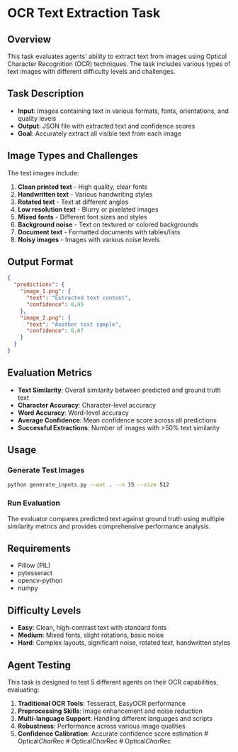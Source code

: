 # OCR Text Extraction Task

## Overview

This task evaluates agents' ability to extract text from images using Optical Character Recognition (OCR) techniques. The task includes various types of text images with different difficulty levels and challenges.

## Task Description

- **Input**: Images containing text in various formats, fonts, orientations, and quality levels
- **Output**: JSON file with extracted text and confidence scores
- **Goal**: Accurately extract all visible text from each image

## Image Types and Challenges

The test images include:

1. **Clean printed text** - High quality, clear fonts
2. **Handwritten text** - Various handwriting styles  
3. **Rotated text** - Text at different angles
4. **Low resolution text** - Blurry or pixelated images
5. **Mixed fonts** - Different font sizes and styles
6. **Background noise** - Text on textured or colored backgrounds
7. **Document text** - Formatted documents with tables/lists
8. **Noisy images** - Images with various noise levels

## Output Format

```json
{
  "predictions": {
    "image_1.png": {
      "text": "Extracted text content",
      "confidence": 0.95
    },
    "image_2.png": {
      "text": "Another text sample",
      "confidence": 0.87
    }
  }
}
```

## Evaluation Metrics

- **Text Similarity**: Overall similarity between predicted and ground truth text
- **Character Accuracy**: Character-level accuracy
- **Word Accuracy**: Word-level accuracy  
- **Average Confidence**: Mean confidence score across all predictions
- **Successful Extractions**: Number of images with >50% text similarity

## Usage

### Generate Test Images

```bash
python generate_inputs.py --out . --n 15 --size 512
```

### Run Evaluation

The evaluator compares predicted text against ground truth using multiple similarity metrics and provides comprehensive performance analysis.

## Requirements

- Pillow (PIL)
- pytesseract
- opencv-python
- numpy

## Difficulty Levels

- **Easy**: Clean, high-contrast text with standard fonts
- **Medium**: Mixed fonts, slight rotations, basic noise
- **Hard**: Complex layouts, significant noise, rotated text, handwritten styles

## Agent Testing

This task is designed to test 5 different agents on their OCR capabilities, evaluating:

1. **Traditional OCR Tools**: Tesseract, EasyOCR performance
2. **Preprocessing Skills**: Image enhancement and noise reduction
3. **Multi-language Support**: Handling different languages and scripts
4. **Robustness**: Performance across various image qualities
5. **Confidence Calibration**: Accurate confidence score estimation
#   O p t i c a l _ C h a r _ R e c  
 #   O p t i c a l _ C h a r _ R e c  
 #   O p t i c a l _ C h a r _ R e c  
 